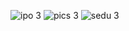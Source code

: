![ipo 3](https://github.com/user-attachments/assets/858bffb8-ab07-4393-99fd-1bf26321566c)
![pics 3](https://github.com/user-attachments/assets/b71fe992-6564-474b-a897-901724982b58)
![sedu 3](https://github.com/user-attachments/assets/5916a89d-6bf2-4edb-9d63-02539c17ccd0)
